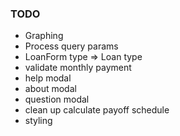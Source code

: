 ### TODO
* Graphing
* Process query params
* LoanForm type => Loan type
* validate monthly payment
* help modal
* about modal
* question modal
* clean up calculate payoff schedule
* styling